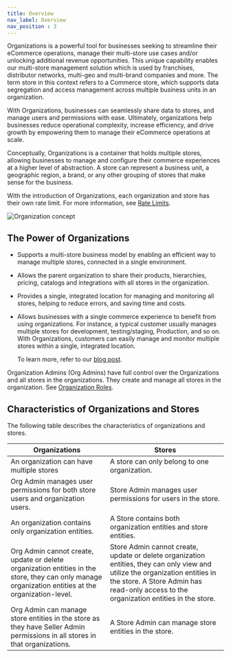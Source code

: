 ```yaml
---
title: Overview
nav_label: Overview
nav_position : 3
---
```


Organizations is a powerful tool for businesses seeking to streamline their eCommerce operations, manage their multi-store use cases and/or unlocking additional revenue opportunities. This unique capability enables our multi-store management solution which is used by franchises, distributor networks, multi-geo and multi-brand companies and more. The term store in this context refers to a Commerce store, which supports data segregation and access management across multiple business units in an organization.

With Organizations, businesses can seamlessly share data to stores, and manage users and permissions with ease. Ultimately, organizations help businesses reduce operational complexity, increase efficiency, and drive growth by empowering them to manage their eCommerce operations at scale.

Conceptually, Organizations is a container that holds multiple stores, allowing businesses to manage and configure their commerce experiences at a higher level of abstraction. A store can represent a business unit, a geographic region, a brand, or any other grouping of stores that make sense for the business.

With the introduction of Organizations, each organization and store has their own rate limit. For more information, see [Rate Limits](/guides/Getting-Started/rate-limits).

![Organization concept](/assets/org-concept.png)

## The Power of Organizations

- Supports a multi-store business model by enabling an efficient way to manage multiple stores, connected in a single environment.
- Allows the parent organization to share their products, hierarchies, pricing, catalogs and integrations with all stores in the organization.
- Provides a single, integrated location for managing and monitoring all stores, helping to reduce errors, and saving time and costs.
- Allows businesses with a single commerce experience to benefit from using organizations. For instance, a typical customer usually manages multiple stores for development, testing/staging, Production, and so on. With Organizations, customers can easily manage and monitor multiple stores within a single, integrated location.

    To learn more, refer to our [blog post](https://www.elasticpath.com/blog/introducing-organizations).

Organization Admins (Org Admins) have full control over the Organizations and all stores in the organizations. They create and manage all stores in the organization. See [Organization Roles](/docs/organizations/organization_authentication#organization-roles).

## Characteristics of Organizations and Stores

The following table describes the characteristics of organizations and stores.

| Organizations | Stores | 
| --------------- | -------- | 
| An organization can have multiple stores | A store can only belong to one organization. |
| Org Admin manages user permissions for both store users and organization users. | Store Admin manages user permissions for users in the store. |
| An organization contains only organization entities. | A Store contains both organization entities and store entities. |
| Org Admin cannot create, update or delete organization entities in the store, they can only manage organization entities at the organization-level. | Store Admin cannot create, update or delete organization entities, they can only view and utilize the organization entities in the store. A Store Admin has read-only access to the organization entities in the store. |
| Org Admin can manage store entities in the store as they have Seller Admin permissions in all stores in that organizations. | A Store Admin can manage store entities in the store. |




